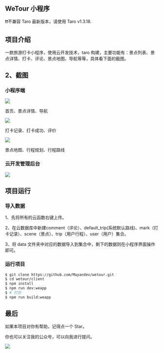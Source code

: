 ## WeTour 小程序

❗️❗️不兼容 Taro 最新版本，请使用 Taro v1.3.18.

## 项目介绍

一款旅游打卡小程序，使用云开发技术，taro 构建，主要功能有：景点列表、景点详情、打卡、评论、景点地图、导航等等，具体看下面的截图。

## 2、截图

### 小程序端


![](https://mayandev.oss-cn-hangzhou.aliyuncs.com/blog/wetour-1.png)


首页、景点详情、导航

![](https://mayandev.oss-cn-hangzhou.aliyuncs.com/blog/wetour-2.png)

打卡记录、打卡成功、评价

![](https://mayandev.oss-cn-hangzhou.aliyuncs.com/blog/wetour-3.png)

景点地图、行程规划、行程路线

### 云开发管理后台

![](https://mayandev.oss-cn-hangzhou.aliyuncs.com/blog/wetour-4.png)


## 项目运行

### 导入数据

1、先将所有的云函数右键上传。

2、在云数据库中新建comment（评论）、default_trip(系统默认路线)、mark（打卡记录）、scene（景点）、trip（用户行程）、user（用户）集合。

3、将 data 文件夹中对应的数据导入到集合中，剩下的数据则在小程序界面操作即可。

### 运行项目

```bash
$ git clone https://github.com/Mayandev/wetour.git
$ cd wetour/client
$ npm install
$ npm run dev:weapp
$ # 打包
$ npm run build:weapp
```

## 最后

如果本项目对你有帮助，记得点一个 Star。

你也可以关注我的公众号，可以向我进行提问。

![](https://mayandev.oss-cn-hangzhou.aliyuncs.com/blog/qrcode_for_gh_5dbad4a52584_258.jpg)
